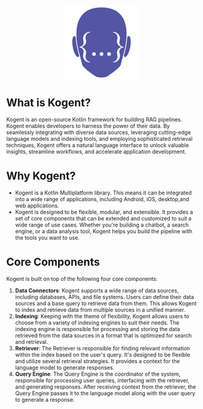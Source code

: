 <p align="center">
  <img src="./docs/images/logo.png" alt="Kogent Logo" width="200"/>
</p>

# What is Kogent?
Kogent is an open-source Kotlin framework for building RAG pipelines. Kogent enables developers to harness the power of their data. 
By seamlessly integrating with diverse data sources, leveraging cutting-edge language models and indexing tools, and 
employing sophisticated retrieval techniques, Kogent offers a natural language interface to unlock valuable insights, 
streamline workflows, and accelerate application development.
# Why Kogent?
* Kogent is a Kotlin Multiplatform library. This means it can be integrated into a wide range of applications, including
Android, iOS, desktop,and web applications. 
* Kogent is designed to be flexible, modular, and extensible. It provides a set of core components that can be extended 
and customized to suit a wide range of use cases. Whether you're building a chatbot, a search engine, or a data analysis
tool, Kogent helps you build the pipeline with the tools you want to use.
# Core Components
Kogent is built on top of the following four core components:
1. **Data Connectors**: Kogent supports a wide range of data sources, including databases, APIs, and file systems. 
   Users can define their data sources and a base query to retrieve data from them. This allows Kogent to index and 
   retrieve data from multiple sources in a unified manner.
2. **Indexing**: Keeping with the theme of flexibility, Kogent allows users to choose from a variety of 
   indexing engines to suit their needs. The indexing engine is responsible for processing and storing the data 
   retrieved from the data sources in a format that is optimized for search and retrieval.
3. **Retriever**: The Retriever is  responsible for finding relevant information within 
   the index based on the user's query. It's designed to be flexible and utilize several retrieval strategies. It 
   provides a context for the language model to generate responses.
4. **Query Engine**: The Query Engine is the coordinator of the system, responsible for processing user queries, 
   interfacing with the retriever, and generating responses. After receiving context from the retriever,
   the Query Engine passes it to the language model along with the user query to generate a response.

